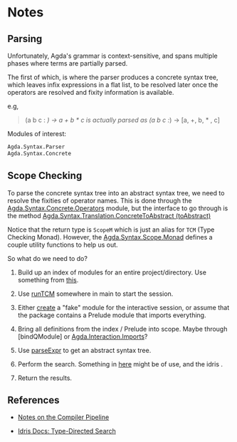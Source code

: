 # Notes

## Parsing

Unfortunately, Agda's grammar is context-sensitive, and spans multiple phases where terms are partially parsed.

The first of which, is where the parser produces a concrete syntax tree, which leaves infix expressions in a flat list, to be resolved later once the operators are resolved and fixity information is available.

e.g,
> (a b c : _) -> a + b * c
is actually parsed as
> (a b c :_) -> [a, +, b, * , c]

Modules of interest:

```md
Agda.Syntax.Parser
Agda.Syntax.Concrete
```

## Scope Checking

To parse the concrete syntax tree into an abstract syntax tree, we need to resolve the fixities of operator names. This is done through the [Agda.Syntax.Concrete.Operators](https://agda.github.io/agda/Agda-Syntax-Concrete-Operators.html) module, but the interface to go through is the method [Agda.Syntax.Translation.ConcreteToAbstract (toAbstract)](https://hackage.haskell.org/package/Agda-2.2.8/docs/Agda-Syntax-Translation-ConcreteToAbstract.html)

Notice that the return type is `ScopeM` which is just an alias for `TCM` (Type Checking Monad). However, the [Agda.Syntax.Scope.Monad](https://hackage.haskell.org/package/Agda-2.2.8/docs/Agda-Syntax-Scope-Monad.html#t:ScopeM) defines a couple utility functions to help us out.

So what do we need to do?

1. Build up an index of modules for an entire project/directory. Use something from [this](https://hackage.haskell.org/package/Agda-2.7.0.1/docs/Agda-Interaction-Library.html).
2. Use [runTCM](https://hackage.haskell.org/package/Agda-2.2.8/docs/Agda-TypeChecking-Monad-Base.html#t:TCM) somewhere in main to start the session.
3. Either [create](https://hackage.haskell.org/package/Agda-2.2.8/docs/src/Agda-Syntax-Scope-Monad.html#createModule) a "fake" module for the interactive session, or assume that the package contains a Prelude module that imports everything.

4. Bring all definitions from the index / Prelude into scope. Maybe through [bindQModule] or [Agda.Interaction.Imports](https://hackage.haskell.org/package/Agda-2.7.0.1/docs/Agda-Interaction-Imports.html)?

5. Use [parseExpr](https://hackage.haskell.org/package/Agda-2.7.0.1/docs/src/Agda.Interaction.BasicOps.html#parseExpr) to get an abstract syntax tree.

6. Perform the search. Something in [here](https://hackage.haskell.org/package/Agda-2.7.0.1/docs/src/Agda.Interaction.SearchAbout.html#findMentions) might be of use, and the idris .

7. Return the results.

## References

- [Notes on the Compiler Pipeline](https://github.com/agda/agda/blob/master/notes/compiler-pipeline.md)

- [Idris Docs: Type-Directed Search](https://docs.idris-lang.org/en/latest/reference/type-directed-search.html)
